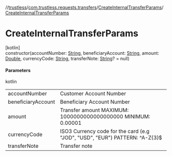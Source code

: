 //[trustless](../../../index.md)/[com.trustless.requests.transfers](../index.md)/[CreateInternalTransferParams](index.md)/[CreateInternalTransferParams](-create-internal-transfer-params.md)

# CreateInternalTransferParams

[kotlin]\
constructor(accountNumber: [String](https://kotlinlang.org/api/latest/jvm/stdlib/kotlin/-string/index.html), beneficiaryAccount: [String](https://kotlinlang.org/api/latest/jvm/stdlib/kotlin/-string/index.html), amount: [Double](https://kotlinlang.org/api/latest/jvm/stdlib/kotlin/-double/index.html), currencyCode: [String](https://kotlinlang.org/api/latest/jvm/stdlib/kotlin/-string/index.html), transferNote: [String](https://kotlinlang.org/api/latest/jvm/stdlib/kotlin/-string/index.html)? = null)

#### Parameters

kotlin

| | |
|---|---|
| accountNumber | Customer Account Number |
| beneficiaryAccount | Beneficiary Account Number |
| amount | Transfer amount MAXIMUM: 1000000000000000000 MINIMUM: 0.00001 |
| currencyCode | ISO3 Currency code for the card (e.g &quot;JOD&quot;, &quot;USD&quot;, &quot;EUR&quot;) PATTERN: ^A-Z{3}$ |
| transferNote | Transfer note |
